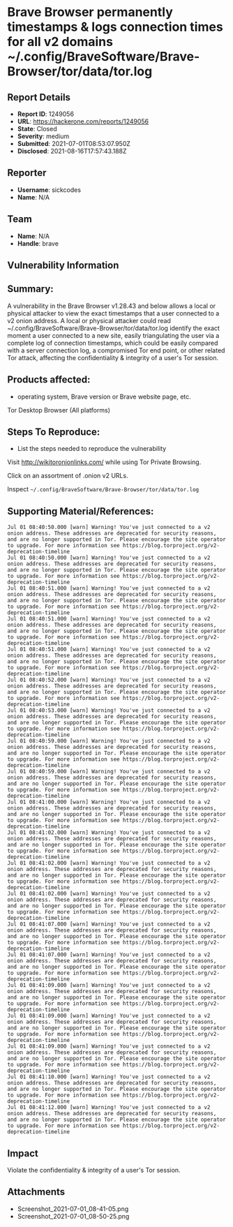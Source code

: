# Brave Browser permanently timestamps & logs connection times for all v2 domains ~/.config/BraveSoftware/Brave-Browser/tor/data/tor.log

## Report Details
- **Report ID**: 1249056
- **URL**: https://hackerone.com/reports/1249056
- **State**: Closed
- **Severity**: medium
- **Submitted**: 2021-07-01T08:53:07.950Z
- **Disclosed**: 2021-08-16T17:57:43.188Z

## Reporter
- **Username**: sickcodes
- **Name**: N/A

## Team
- **Name**: N/A
- **Handle**: brave

## Vulnerability Information
## Summary:

A vulnerability in the Brave Browser v1.28.43 and below allows a local or physical attacker to view the exact timestamps that a user connected to a v2 onion address. A local or physical attacker could read  ~/.config/BraveSoftware/Brave-Browser/tor/data/tor.log identify the exact moment a user connected to a new site, easily triangulating the user via a complete log of connection timestamps, which could be easily compared with a server connection log, a compromised Tor end point, or other related Tor attack, affecting the confidentiality & integrity of a user's Tor session.

## Products affected: 

 * operating system, Brave version or Brave website page, etc.

Tor Desktop Browser (All platforms)

## Steps To Reproduce:

 * List the steps needed to reproduce the vulnerability

Visit http://wikitoronionlinks.com/ while using Tor Private Browsing.

Click on an assortment of .onion v2 URLs.

Inspect `~/.config/BraveSoftware/Brave-Browser/tor/data/tor.log`

## Supporting Material/References:

```
Jul 01 08:40:50.000 [warn] Warning! You've just connected to a v2 onion address. These addresses are deprecated for security reasons, and are no longer supported in Tor. Please encourage the site operator to upgrade. For more information see https://blog.torproject.org/v2-deprecation-timeline
Jul 01 08:40:50.000 [warn] Warning! You've just connected to a v2 onion address. These addresses are deprecated for security reasons, and are no longer supported in Tor. Please encourage the site operator to upgrade. For more information see https://blog.torproject.org/v2-deprecation-timeline
Jul 01 08:40:51.000 [warn] Warning! You've just connected to a v2 onion address. These addresses are deprecated for security reasons, and are no longer supported in Tor. Please encourage the site operator to upgrade. For more information see https://blog.torproject.org/v2-deprecation-timeline
Jul 01 08:40:51.000 [warn] Warning! You've just connected to a v2 onion address. These addresses are deprecated for security reasons, and are no longer supported in Tor. Please encourage the site operator to upgrade. For more information see https://blog.torproject.org/v2-deprecation-timeline
Jul 01 08:40:51.000 [warn] Warning! You've just connected to a v2 onion address. These addresses are deprecated for security reasons, and are no longer supported in Tor. Please encourage the site operator to upgrade. For more information see https://blog.torproject.org/v2-deprecation-timeline
Jul 01 08:40:52.000 [warn] Warning! You've just connected to a v2 onion address. These addresses are deprecated for security reasons, and are no longer supported in Tor. Please encourage the site operator to upgrade. For more information see https://blog.torproject.org/v2-deprecation-timeline
Jul 01 08:40:53.000 [warn] Warning! You've just connected to a v2 onion address. These addresses are deprecated for security reasons, and are no longer supported in Tor. Please encourage the site operator to upgrade. For more information see https://blog.torproject.org/v2-deprecation-timeline
Jul 01 08:40:59.000 [warn] Warning! You've just connected to a v2 onion address. These addresses are deprecated for security reasons, and are no longer supported in Tor. Please encourage the site operator to upgrade. For more information see https://blog.torproject.org/v2-deprecation-timeline
Jul 01 08:40:59.000 [warn] Warning! You've just connected to a v2 onion address. These addresses are deprecated for security reasons, and are no longer supported in Tor. Please encourage the site operator to upgrade. For more information see https://blog.torproject.org/v2-deprecation-timeline
Jul 01 08:41:00.000 [warn] Warning! You've just connected to a v2 onion address. These addresses are deprecated for security reasons, and are no longer supported in Tor. Please encourage the site operator to upgrade. For more information see https://blog.torproject.org/v2-deprecation-timeline
Jul 01 08:41:02.000 [warn] Warning! You've just connected to a v2 onion address. These addresses are deprecated for security reasons, and are no longer supported in Tor. Please encourage the site operator to upgrade. For more information see https://blog.torproject.org/v2-deprecation-timeline
Jul 01 08:41:02.000 [warn] Warning! You've just connected to a v2 onion address. These addresses are deprecated for security reasons, and are no longer supported in Tor. Please encourage the site operator to upgrade. For more information see https://blog.torproject.org/v2-deprecation-timeline
Jul 01 08:41:02.000 [warn] Warning! You've just connected to a v2 onion address. These addresses are deprecated for security reasons, and are no longer supported in Tor. Please encourage the site operator to upgrade. For more information see https://blog.torproject.org/v2-deprecation-timeline
Jul 01 08:41:07.000 [warn] Warning! You've just connected to a v2 onion address. These addresses are deprecated for security reasons, and are no longer supported in Tor. Please encourage the site operator to upgrade. For more information see https://blog.torproject.org/v2-deprecation-timeline
Jul 01 08:41:07.000 [warn] Warning! You've just connected to a v2 onion address. These addresses are deprecated for security reasons, and are no longer supported in Tor. Please encourage the site operator to upgrade. For more information see https://blog.torproject.org/v2-deprecation-timeline
Jul 01 08:41:09.000 [warn] Warning! You've just connected to a v2 onion address. These addresses are deprecated for security reasons, and are no longer supported in Tor. Please encourage the site operator to upgrade. For more information see https://blog.torproject.org/v2-deprecation-timeline
Jul 01 08:41:09.000 [warn] Warning! You've just connected to a v2 onion address. These addresses are deprecated for security reasons, and are no longer supported in Tor. Please encourage the site operator to upgrade. For more information see https://blog.torproject.org/v2-deprecation-timeline
Jul 01 08:41:09.000 [warn] Warning! You've just connected to a v2 onion address. These addresses are deprecated for security reasons, and are no longer supported in Tor. Please encourage the site operator to upgrade. For more information see https://blog.torproject.org/v2-deprecation-timeline
Jul 01 08:41:10.000 [warn] Warning! You've just connected to a v2 onion address. These addresses are deprecated for security reasons, and are no longer supported in Tor. Please encourage the site operator to upgrade. For more information see https://blog.torproject.org/v2-deprecation-timeline
Jul 01 08:41:12.000 [warn] Warning! You've just connected to a v2 onion address. These addresses are deprecated for security reasons, and are no longer supported in Tor. Please encourage the site operator to upgrade. For more information see https://blog.torproject.org/v2-deprecation-timeline

```

## Impact

Violate the confidentiality & integrity of a user's Tor session.

## Attachments
- Screenshot_2021-07-01_08-41-05.png
- Screenshot_2021-07-01_08-50-25.png
